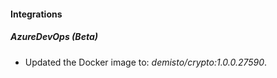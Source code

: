 
#### Integrations
##### AzureDevOps (Beta)
- Updated the Docker image to: *demisto/crypto:1.0.0.27590*.
